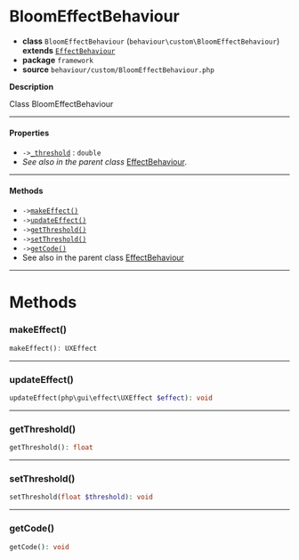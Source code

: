# BloomEffectBehaviour

- **class** `BloomEffectBehaviour` (`behaviour\custom\BloomEffectBehaviour`) **extends** [`EffectBehaviour`](https://github.com/jphp-compiler/develnext/blob/master/dn-app-framework/api-docs/classes/php/gui/framework/behaviour/custom/EffectBehaviour.md)
- **package** `framework`
- **source** `behaviour/custom/BloomEffectBehaviour.php`

**Description**

Class BloomEffectBehaviour

---

#### Properties

- `->`[`_threshold`](#prop-_threshold) : `double`
- *See also in the parent class* [EffectBehaviour](https://github.com/jphp-compiler/develnext/blob/master/dn-app-framework/api-docs/classes/php/gui/framework/behaviour/custom/EffectBehaviour.md).

---

#### Methods

- `->`[`makeEffect()`](#method-makeeffect)
- `->`[`updateEffect()`](#method-updateeffect)
- `->`[`getThreshold()`](#method-getthreshold)
- `->`[`setThreshold()`](#method-setthreshold)
- `->`[`getCode()`](#method-getcode)
- See also in the parent class [EffectBehaviour](https://github.com/jphp-compiler/develnext/blob/master/dn-app-framework/api-docs/classes/php/gui/framework/behaviour/custom/EffectBehaviour.md)

---
# Methods

<a name="method-makeeffect"></a>

### makeEffect()
```php
makeEffect(): UXEffect
```

---

<a name="method-updateeffect"></a>

### updateEffect()
```php
updateEffect(php\gui\effect\UXEffect $effect): void
```

---

<a name="method-getthreshold"></a>

### getThreshold()
```php
getThreshold(): float
```

---

<a name="method-setthreshold"></a>

### setThreshold()
```php
setThreshold(float $threshold): void
```

---

<a name="method-getcode"></a>

### getCode()
```php
getCode(): void
```